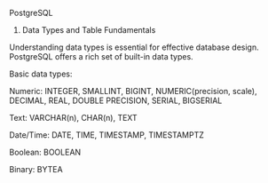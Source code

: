 PostgreSQL

1. Data Types and Table Fundamentals

Understanding data types is essential for effective database design. PostgreSQL offers a rich set of built-in data types.

Basic data types:

  Numeric: INTEGER, SMALLINT, BIGINT, NUMERIC(precision, scale), DECIMAL, REAL, DOUBLE PRECISION, SERIAL, BIGSERIAL

  Text: VARCHAR(n), CHAR(n), TEXT

  Date/Time: DATE, TIME, TIMESTAMP, TIMESTAMPTZ

  Boolean: BOOLEAN

  Binary: BYTEA
